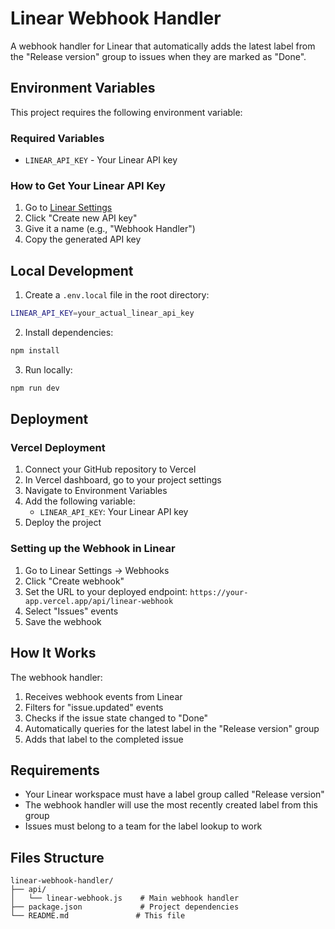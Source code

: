 # Linear Webhook Handler

A webhook handler for Linear that automatically adds the latest label from the "Release version" group to issues when they are marked as "Done".

## Environment Variables

This project requires the following environment variable:

### Required Variables

- `LINEAR_API_KEY` - Your Linear API key

### How to Get Your Linear API Key

1. Go to [Linear Settings](https://linear.app/settings/api)
2. Click "Create new API key"
3. Give it a name (e.g., "Webhook Handler")
4. Copy the generated API key

## Local Development

1. Create a `.env.local` file in the root directory:
```bash
LINEAR_API_KEY=your_actual_linear_api_key
```

2. Install dependencies:
```bash
npm install
```

3. Run locally:
```bash
npm run dev
```

## Deployment

### Vercel Deployment

1. Connect your GitHub repository to Vercel
2. In Vercel dashboard, go to your project settings
3. Navigate to Environment Variables
4. Add the following variable:
   - `LINEAR_API_KEY`: Your Linear API key
5. Deploy the project

### Setting up the Webhook in Linear

1. Go to Linear Settings → Webhooks
2. Click "Create webhook"
3. Set the URL to your deployed endpoint: `https://your-app.vercel.app/api/linear-webhook`
4. Select "Issues" events
5. Save the webhook

## How It Works

The webhook handler:

1. Receives webhook events from Linear
2. Filters for "issue.updated" events
3. Checks if the issue state changed to "Done"
4. Automatically queries for the latest label in the "Release version" group
5. Adds that label to the completed issue

## Requirements

- Your Linear workspace must have a label group called "Release version"
- The webhook handler will use the most recently created label from this group
- Issues must belong to a team for the label lookup to work

## Files Structure

```
linear-webhook-handler/
├── api/
│   └── linear-webhook.js    # Main webhook handler
├── package.json             # Project dependencies
└── README.md               # This file
``` 